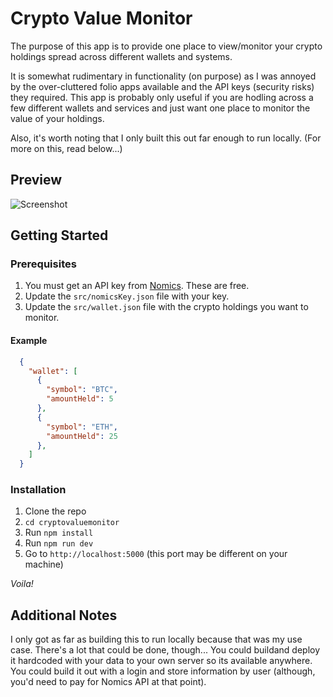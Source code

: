 # Crypto Value Monitor

The purpose of this app is to provide one place to view/monitor your crypto holdings spread across different wallets and systems.

It is somewhat rudimentary in functionality (on purpose) as I was annoyed by the over-cluttered folio apps available and the API keys (security risks) they required. This app is probably only useful if you are hodling across a few different wallets and services and just want one place to monitor the value of your holdings.

Also, it's worth noting that I only built this out far enough to run locally. (For more on this, read below...)

## Preview
![Screenshot](https://repository-images.githubusercontent.com/337882371/8bf10780-6bd4-11eb-9a6d-eb2282768596)

## Getting Started

### Prerequisites

1. You must get an API key from [Nomics](https://p.nomics.com/pricing#free-plan). These are free.
2. Update the `src/nomicsKey.json` file with your key.
3. Update the `src/wallet.json` file with the crypto holdings you want to monitor.

#### Example

```json
  {
    "wallet": [
      {
        "symbol": "BTC",
        "amountHeld": 5
      },
      {
        "symbol": "ETH",
        "amountHeld": 25
      },
    ]
  }
```

### Installation

1. Clone the repo
2. `cd cryptovaluemonitor`
3. Run `npm install`
4. Run `npm run dev`
5. Go to `http://localhost:5000` (this port may be different on your machine)

_Voila!_

## Additional Notes

I only got as far as building this to run locally because that was my use case. There's a lot that could be done, though...
You could buildand deploy it hardcoded with your data to your own server so its available anywhere. You could build it out with a login and store information by user (although, you'd need to pay for Nomics API at that point).
